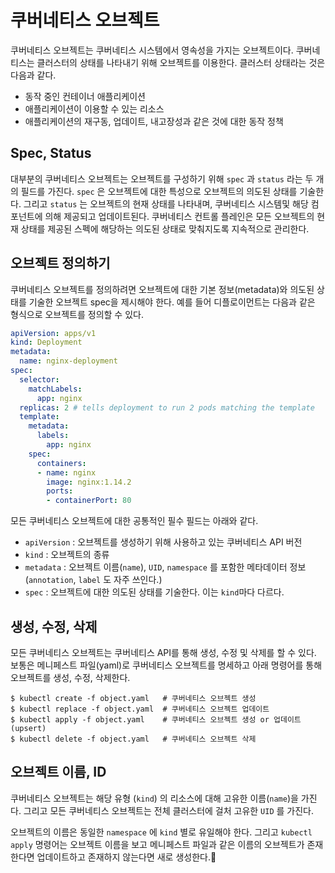 # 쿠버네티스 오브젝트

쿠버네티스 오브젝트는 쿠버네티스 시스템에서 영속성을 가지는 오브젝트이다. 쿠버네티스는 클러스터의 상태를 나타내기 위해 오브젝트를 이용한다. 클러스터 상태라는 것은 다음과 같다.

* 동작 중인 컨테이너 애플리케이션
* 애플리케이션이 이용할 수 있는 리소스
* 애플리케이션의 재구동, 업데이트, 내고장성과 같은 것에 대한 동작 정책



## Spec, Status

대부분의 쿠버네티스 오브젝트는 오브젝트를 구성하기 위해 `spec` 과 `status` 라는 두 개의 필드를 가진다. `spec` 은 오브젝트에 대한 특성으로 오브젝트의 의도된 상태를 기술한다. 그리고 `status` 는 오브젝트의 현재 상태를 나타내며, 쿠버네티스 시스템및 해당 컴포넌트에 의해 제공되고 업데이트된다. 쿠버네티스 컨트롤 플레인은 모든 오브젝트의 현재 상태를 제공된 스펙에 해당하는 의도된 상태로 맞춰지도록 지속적으로 관리한다.



## 오브젝트 정의하기

쿠버네티스 오브젝트를 정의하려면 오브젝트에 대한 기본 정보(metadata)와 의도된 상태를 기술한 오브젝트 spec을 제시해야 한다. 예를 들어 디플로이먼트는 다음과 같은 형식으로 오브젝트를 정의할 수 있다.

```yaml
apiVersion: apps/v1
kind: Deployment
metadata:
  name: nginx-deployment
spec:
  selector:
    matchLabels:
      app: nginx
  replicas: 2 # tells deployment to run 2 pods matching the template
  template:
    metadata:
      labels:
        app: nginx
    spec:
      containers:
      - name: nginx
        image: nginx:1.14.2
        ports:
        - containerPort: 80
```



모든 쿠버네티스 오브젝트에 대한 공통적인 필수 필드는 아래와 같다.

* `apiVersion` : 오브젝트를 생성하기 위해 사용하고 있는 쿠버네티스 API 버전
* `kind` : 오브젝트의 종류
* `metadata` : 오브젝트 이름(`name`), `UID`, `namespace` 를 포함한 메타데이터 정보 (`annotation`, `label` 도 자주 쓰인다.)
* `spec` : 오브젝트에 대한 의도된 상태를 기술한다. 이는 `kind`마다 다르다. 





## 생성, 수정, 삭제

모든 쿠버네티스 오브젝트는 쿠버네티스 API를 통해 생성, 수정 및 삭제를 할 수 있다. 보통은 메니페스트 파일(yaml)로 쿠버네티스 오브젝트를 명세하고 아래 명령어를 통해 오브젝트를 생성, 수정, 삭제한다.

```shell
$ kubectl create -f object.yaml   # 쿠버네티스 오브젝트 생성
$ kubectl replace -f object.yaml  # 쿠버네티스 오브젝트 업데이트
$ kubectl apply -f object.yaml    # 쿠버네티스 오브젝트 생성 or 업데이트 (upsert)
$ kubectl delete -f object.yaml   # 쿠버네티스 오브젝트 삭제
```



## 오브젝트 이름, ID

쿠버네티스 오브젝트는 해당 유형 (`kind`) 의 리소스에 대해 고유한 이름(`name`)을 가진다. 그리고 모든 쿠버네티스 오브젝트는 전체 클러스터에 걸처 고유한 `UID` 를 가진다. 

오브젝트의 이름은 동일한 `namespace` 에 `kind` 별로 유일해야 한다. 그리고 `kubectl apply` 명령어는 오브젝트 이름을 보고 메니페스트 파일과 같은 이름의 오브젝트가 존재한다면 업데이트하고 존재하지 않는다면 새로 생성한다.
